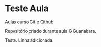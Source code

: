 # Teste Aula
 Aulas curso Git e Github

Repositório criado durante aula G Guanabara.

Teste. Linha adicionada.
